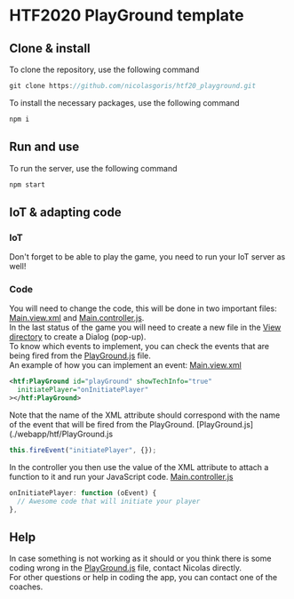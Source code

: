 # HTF2020 PlayGround template
## Clone & install
To clone the repository, use the following command
```javascript
git clone https://github.com/nicolasgoris/htf20_playground.git
```
To install the necessary packages, use the following command
```javascript
npm i
```
## Run and use
To run the server, use the following command
```javascript
npm start
```
## IoT & adapting code
### IoT
Don't forget to be able to play the game, you need to run your IoT server as well!
### Code
You will need to change the code, this will be done in two important files: [Main.view.xml](./webapp/view/Main.view.xml) and [Main.controller.js](./webapp/controller/Main.controller.js).  
In the last status of the game you will need to create a new file in the [View directory](./webapp/view/) to create a Dialog (pop-up).  
To know which events to implement, you can check the events that are being fired from the [PlayGround.js](./webapp/htf/PlayGround.js) file.  
An example of how you can implement an event:
[Main.view.xml](./webapp/view/Main.view.xml)
```xml
<htf:PlayGround id="playGround" showTechInfo="true"
  initiatePlayer="onInitiatePlayer"
></htf:PlayGround>
```
Note that the name of the XML attribute should correspond with the name of the event that will be fired from the PlayGround.
[PlayGround.js](./webapp/htf/PlayGround.js
```javascript
this.fireEvent("initiatePlayer", {});
```
In the controller you then use the value of the XML attribute to attach a function to it and run your JavaScript code.
[Main.controller.js](./webapp/controller/Main.controller.js)
```javascript
onInitiatePlayer: function (oEvent) {
  // Awesome code that will initiate your player
},
```
## Help
In case something is not working as it should or you think there is some coding wrong in the [PlayGround.js](./webapp/htf/PlayGround.js) file, contact Nicolas directly.  
For other questions or help in coding the app, you can contact one of the coaches.